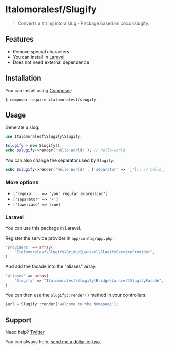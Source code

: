 Italomoralesf/Slugify
=============

> Converts a string into a slug - Package based on cocur/slugify.


Features
--------

- Remove special characters
- You can install in [Laravel](http://laravel.com)
- Does not need external dependence

Installation
------------

You can install using [Composer](https://getcomposer.org):

```shell
$ composer require italomoralesf/slugify
```

Usage
-----

Generate a slug:

```php
use Italomoralesf\Slugify\Slugify;

$slugify = new Slugify();
echo $slugify->render('Hello World!'); // hello-world
```

You can also change the separator used by `Slugify`:

```php
echo $slugify->render('Hello World!', ['separator' => '_']); // hello_world
```
### More options

- `['regexp' 	=> 'your regular expression']`
- `['separator' => '-']`
- `['lowercase' => true]`

### Laravel

You can use this package in Laravel.

Register the service provider in `app/config/app.php`:

```php
'providers' => array(
    "Italomoralesf\Slugify\Bridge\Laravel\SlugifyServiceProvider",
)
```

And add the facade into the "aliases" array:

```php
'aliases' => array(
    "Slugify" => "Italomoralesf\Slugify\Bridge\Laravel\SlugifyFacade",
)
```

You can then use the `Slugify::render()` method in your controllers:

```php
$url = Slugify::render('welcome to the homepage');
```

Support
-------

Need help? [Twitter](https://twitter.com/italomoralesf) 

You can always help, 
[send me a dollar or two](https://www.paypal.me/RimorsoftOnlineEC/2).